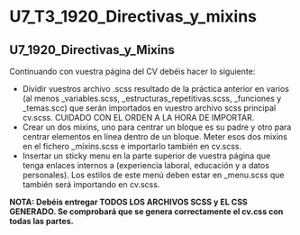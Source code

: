 # U7_T3_1920_Directivas_y_mixins
## U7_1920_Directivas_y_Mixins

Continuando con vuestra página del CV debéis hacer lo siguiente:
* Dividir vuestros archivo .scss resultado de la práctica anterior en varios (al menos _variables.scss, _estructuras_repetitivas.scss, _funciones y _temas.scc) que serán importados en vuestro archivo scss principal cv.scss. CUIDADO CON EL ORDEN A LA HORA DE IMPORTAR.
* Crear un dos mixins, uno para centrar un bloque es su padre y otro para centrar elementos en línea dentro de un bloque. Meter esos dos mixins en el fichero _mixins.scss e importarlo también en cv.scss.
* Insertar un sticky menu en la parte superior de vuestra página que tenga enlaces internos a (experiencia laboral, educación y a datos personales). Los estilos de este menú deben estar en _menu.scss que también será importando en cv.scss.

**NOTA: Debéis entregar TODOS LOS ARCHIVOS SCSS y EL CSS GENERADO. Se comprobará que se genera correctamente el cv.css con todas las partes.**